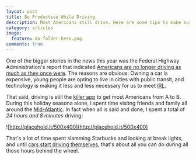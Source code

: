 ```yaml
---
layout: post
title: Be Productive While Driving
description: Most Americans still drive. Here are some tips to make sure it's time well spent.
category: articles
image:
  feature: do-folder-hero.png
comments: true
---
```


One of the bigger stories in the news this year was the Federal Highway Administration's report that indicated [Americans are no longer driving as much as they once were](http://bigstory.ap.org/article/stats-show-americans-not-driving-anymore). The reasons are obvious: Owning a car is expensive, young people are opting to live in cities with public transit, and technology is making it less and less necessary for us to meet [IRL](http://www.urbandictionary.com/define.php?term=IRL).

That said, driving is still the [killer app](http://en.wikipedia.org/wiki/Killer_application) to get most Americans from A to B. During this holiday seasona alone, I spent time visitng friends and family all around the [Mid-Atlantic](http://en.wikipedia.org/wiki/Mid-Atlantic_states). In fact when all is said and done, I spent a total of _24 hours and 8 minutes_ driving:

![http://placehold.it/500x400](http://placehold.it/500x400)

That's a lot of time spent slamming Starbucks and looking at break lights, and until [cars start driving themselves](#), that's about all you can do during all those hours behind the wheel.
